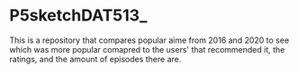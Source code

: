 # P5sketchDAT513_
This is a repository that compares popular aime from 2016 and 2020 to see which was more popular comapred to the users' that recommended it, the ratings, and the amount of episodes there are. 
